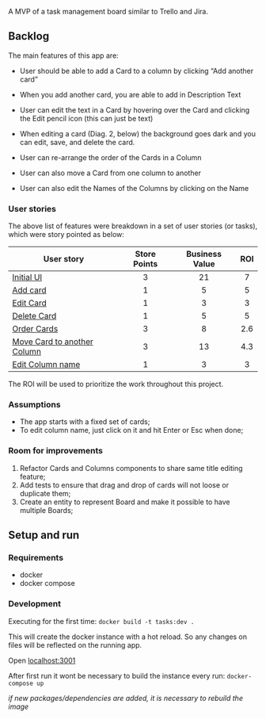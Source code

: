 A MVP of a task management board similar to Trello and Jira.

## Backlog

The main features of this app are:

- User should be able to add a Card to a column by clicking “Add another card”
- When you add another card, you are able to add in Description Text
- User can edit the text in a Card by hovering over the Card and clicking the Edit pencil
icon (this can just be text)
- When editing a card (Diag. 2, below) the background goes dark and you can edit,
save, and delete the card.

- User can re-arrange the order of the Cards in a Column
- User can also move a Card from one column to another
- User can also edit the Names of the Columns by clicking on the Name

### User stories

The above list of features were breakdown in a set of user stories (or tasks), which were story pointed as below:

| User story | Store Points | Business Value | ROI |
| ---------- | :----------: | :------------: | :------: |
| [Initial UI](https://github.com/landim/task-management-board/issues/1) | 3 | 21 | 7 |
| [Add card](https://github.com/landim/task-management-board/issues/2) | 1 | 5 | 5 |
| [Edit Card](https://github.com/landim/task-management-board/issues/3) | 1 | 3 | 3 |
| [Delete Card](https://github.com/landim/task-management-board/issues/4) | 1 | 5 | 5 |
| [Order Cards](https://github.com/landim/task-management-board/issues/5) | 3 | 8 | 2.6 |
| [Move Card to another Column](https://github.com/landim/task-management-board/issues/6) | 3 | 13 | 4.3 |
| [Edit Column name](https://github.com/landim/task-management-board/issues/7) | 1 | 3 | 3|

The ROI will be used to prioritize the work throughout this project.


### Assumptions

- The app starts with a fixed set of cards;
- To edit column name, just click on it and hit Enter or Esc when done;

### Room for improvements

1. Refactor Cards and Columns components to share same title editing feature;
1. Add tests to ensure that drag and drop of cards will not loose or duplicate them;
1. Create an entity to represent Board and make it possible to have multiple Boards;

## Setup and run

### Requirements

- docker
- docker compose

### Development

Executing for the first time:
`docker build -t tasks:dev .`

This will create the docker instance with a hot reload. So any changes on files will be reflected on the running app.

Open [localhost:3001](http://localhost:3001)

After first run it wont be necessary to build the instance every run:
`docker-compose up`

*if new packages/dependencies are added, it is necessary to rebuild the image*

